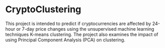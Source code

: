# CryptoClustering

This project is intended to predict if cryptocurrencies are affected by 24-hour or 7-day price changes using the unsupervised machine learning techniques K-means clustering. The project also examines the impact of using Principal Component Analysis (PCA) on clustering. 

